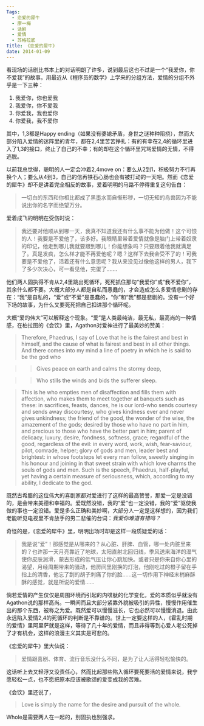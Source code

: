 ```yaml
---
Tags:
  - 恋爱的犀牛
  - 廖一梅
  - 话剧
  - 爱情
  - 苏格拉底
Title: 《恋爱的犀牛》
date: 2014-01-09
---
```



看现场的话剧比书本上的对话明朗了许多，说到最后这也不过是一个“我爱你，你不爱我”的故事。用最近从《程序员的数学》上学来的分组方法，爱情的分组不外乎是一下三种：

1. 我爱你，你也爱我
2. 我爱你，你不爱我
3. 你爱我，我也爱你
4. 你爱我，我不爱你

其中，1,3都是Happy ending（如果没有婆媳矛盾，身世之谜种种阻挠），然而大部分陷入爱情的迷阵里的青年，都在2,4里苦苦挣扎：有的有幸在2,4的循环里进入了1,3的接口，终止了自己的不幸；有的却在这个循环里咒骂爱情的无情，不得逃脱。

以前我总觉得，聪明的人一定会冲着2,4move on：要么从2到1，积极努力不行再换个人；要么从4到3，自己的信再铁石心肠也会有被打动的一天吧。然而《恋爱的犀牛》却不是讲着完全相反的故事，爱着明明的马路不停得重复这句告白：

> 一切白的东西和你相比都成了黑墨水而自惭形秽，一切无知的鸟兽因为不能说出你的名字而绝望万分。

<!--more-->

爱着成飞的明明在受伤时说：

> 我还要对他顺从到哪一天，我真不知道我还有什么事不能为他做！这个可恨的人！我要是不爱他了，该多好。我眼睛里带着爱情就像是脑门上带着奴隶的印记，他走到哪儿我就要跟到哪儿！你能想象吗？只要跟着他我就满足了。真是发疯，怎么样才能不再爱他呢？嗯？这样下去我会受不了的！可我要是不爱他了，活着还有什么意思呢？我从来没见过像他这样的男人，我下了多少次决心，可一看见他，完蛋了…….

他们两人固执得不肯从2,4里跳出死循环，死死抓住那句“我爱你”或“我不爱你”，其余什么都不要。大概大部分人都是自私而愚蠢的，才会造成怎么多爱情悲剧的存在：“我”是自私的，“爱”或“不爱”是愚蠢的，“你”和“我”都是悲剧的。没有一个好下场的故事，为什么又要死死把自己扣进那个循环呢。

大概“爱的伟大”可以解释这个现象。“爱”是人类最纯洁，最无私，最高尚的一种情感，在柏拉图的《会饮》里，Agathon对爱神进行了最美妙的赞美：

> Therefore, Phaedrus, I say of Love that he is the fairest and best in himself, and the cause of what is fairest and best in all other things. And there comes into my mind a line of poetry in which he is said to be the god who 

> > Gives peace on earth and calms the stormy deep,

> > Who stills the winds and bids the sufferer sleep.

> This is he who empties men of disaffection and fills them with affection, who makes them to meet together at banquets such as these: in sacrifices, feasts, dances, he is our lord-who sends courtesy and sends away discourtesy, who gives kindness ever and never gives unkindness; the friend of the good, the wonder of the wise, the amazement of the gods; desired by those who have no part in him, and precious to those who have the better part in him; parent of delicacy, luxury, desire, fondness, softness, grace; regardful of the good, regardless of the evil: in every word, work, wish, fear-saviour, pilot, comrade, helper; glory of gods and men, leader best and brightest: in whose footsteps let every man follow, sweetly singing in his honour and joining in that sweet strain with which love charms the souls of gods and men. Such is the speech, Phaedrus, half-playful, yet having a certain measure of seriousness, which, according to my ability, I dedicate to the god.

既然古希腊的这位伟大的喜剧家都对爱进行了这样的最高赞誉，那爱一定是没错的，是会带来美德和幸福的。爱既然没错，我的“爱”也一定没错，我的“爱”驱使我做的事也一定没错。爱是多么正确和美妙啊，大部分人一定是这样想的，因为我们老能听见电视里不肯放手的男二悲催的台词：*我爱你难道有错吗？*

奇怪的是，《恋爱的犀牛》里，明明出场时却是这样一段质疑爱的话：

> 我是说“爱”！那感觉是从哪来的？从心脏、肝脾、血管，哪一处内脏里来的？也许那一天月亮靠近了地球，太阳直射北回归线，季风送来海洋的湿气使你皮肤润滑，蒙古形成的低气压让你心跳加快。或者只是你来自你心里的渴望，月经周期带来的骚动，他房间里刚换的灯泡，他刚吃过的橙子留在手指上的清香，他忘了刮的胡子刺痛了你的脸……这一切作用下神经末梢麻酥酥的感觉，就是所说的爱情……

倘若爱情的产生仅仅是周围环境而引起的内啡肽的化学变化，爱的本质似乎就没有Agathon说的那样高尚。一瞬间而且大部分紧靠外貌被吸引的异性，慢慢作用催生出的那个东西，被称之为爱。既然爱可以慢慢滋长，它也必然可以慢慢消退。由此永远陷入爱情2,4的死循环的判断是不靠谱的。世上一定要这样的人，《霍乱时期的爱情》里阿里萨就是这样，等待了几十年的爱情，而且非得等到心爱人老公死掉了才有机会，这样的浪漫主义其实是可悲的。

《恋爱的犀牛》里大仙说：

> 爱情跟喜剧、体育、流行音乐没什么不同，是为了让人活得轻松愉快的。

这话听上去又轻浮又没责任心，然而比起那些陷入循环要死要活的爱情来说，我宁愿轻松一点，也不愿把原本应该被歌颂的爱变成我的苦难。

《会饮》里还说了，

> Love is simply the name for the desire and pursuit of the whole.

Whole是需要两人在一起的，别固执也别强求。